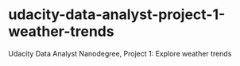 # udacity-data-analyst-project-1-weather-trends
Udacity Data Analyst Nanodegree, Project 1: Explore weather trends
